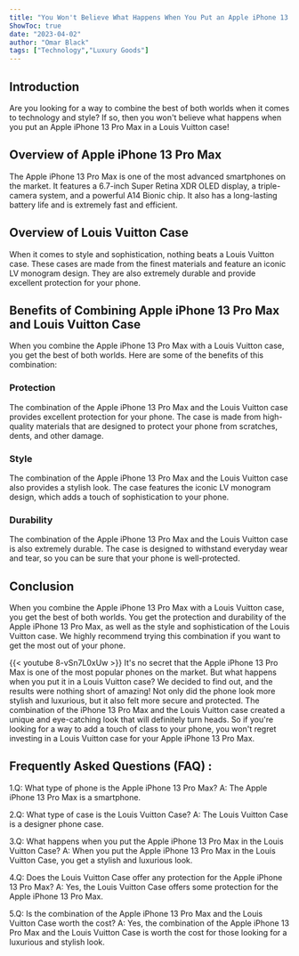 ```yaml
---
title: "You Won't Believe What Happens When You Put an Apple iPhone 13 Pro Max in a Louis Vuitton Case!"
ShowToc: true 
date: "2023-04-02"
author: "Omar Black" 
tags: ["Technology","Luxury Goods"]
---
```

## Introduction

Are you looking for a way to combine the best of both worlds when it comes to technology and style? If so, then you won't believe what happens when you put an Apple iPhone 13 Pro Max in a Louis Vuitton case! 

## Overview of Apple iPhone 13 Pro Max

The Apple iPhone 13 Pro Max is one of the most advanced smartphones on the market. It features a 6.7-inch Super Retina XDR OLED display, a triple-camera system, and a powerful A14 Bionic chip. It also has a long-lasting battery life and is extremely fast and efficient. 

## Overview of Louis Vuitton Case

When it comes to style and sophistication, nothing beats a Louis Vuitton case. These cases are made from the finest materials and feature an iconic LV monogram design. They are also extremely durable and provide excellent protection for your phone. 

## Benefits of Combining Apple iPhone 13 Pro Max and Louis Vuitton Case

When you combine the Apple iPhone 13 Pro Max with a Louis Vuitton case, you get the best of both worlds. Here are some of the benefits of this combination: 

### Protection

The combination of the Apple iPhone 13 Pro Max and the Louis Vuitton case provides excellent protection for your phone. The case is made from high-quality materials that are designed to protect your phone from scratches, dents, and other damage. 

### Style

The combination of the Apple iPhone 13 Pro Max and the Louis Vuitton case also provides a stylish look. The case features the iconic LV monogram design, which adds a touch of sophistication to your phone. 

### Durability

The combination of the Apple iPhone 13 Pro Max and the Louis Vuitton case is also extremely durable. The case is designed to withstand everyday wear and tear, so you can be sure that your phone is well-protected. 

## Conclusion

When you combine the Apple iPhone 13 Pro Max with a Louis Vuitton case, you get the best of both worlds. You get the protection and durability of the Apple iPhone 13 Pro Max, as well as the style and sophistication of the Louis Vuitton case. We highly recommend trying this combination if you want to get the most out of your phone.

{{< youtube 8-vSn7L0xUw >}} 
It's no secret that the Apple iPhone 13 Pro Max is one of the most popular phones on the market. But what happens when you put it in a Louis Vuitton case? We decided to find out, and the results were nothing short of amazing! Not only did the phone look more stylish and luxurious, but it also felt more secure and protected. The combination of the iPhone 13 Pro Max and the Louis Vuitton case created a unique and eye-catching look that will definitely turn heads. So if you're looking for a way to add a touch of class to your phone, you won't regret investing in a Louis Vuitton case for your Apple iPhone 13 Pro Max.

## Frequently Asked Questions (FAQ) :
1.Q: What type of phone is the Apple iPhone 13 Pro Max? 
A: The Apple iPhone 13 Pro Max is a smartphone.

2.Q: What type of case is the Louis Vuitton Case? 
A: The Louis Vuitton Case is a designer phone case.

3.Q: What happens when you put the Apple iPhone 13 Pro Max in the Louis Vuitton Case? 
A: When you put the Apple iPhone 13 Pro Max in the Louis Vuitton Case, you get a stylish and luxurious look.

4.Q: Does the Louis Vuitton Case offer any protection for the Apple iPhone 13 Pro Max? 
A: Yes, the Louis Vuitton Case offers some protection for the Apple iPhone 13 Pro Max.

5.Q: Is the combination of the Apple iPhone 13 Pro Max and the Louis Vuitton Case worth the cost? 
A: Yes, the combination of the Apple iPhone 13 Pro Max and the Louis Vuitton Case is worth the cost for those looking for a luxurious and stylish look.


